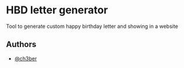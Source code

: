 # HBD letter generator

Tool to generate custom happy birthday letter and showing in a website



## Authors

- [@ch3ber](https://www.github.com/ch3ber)
